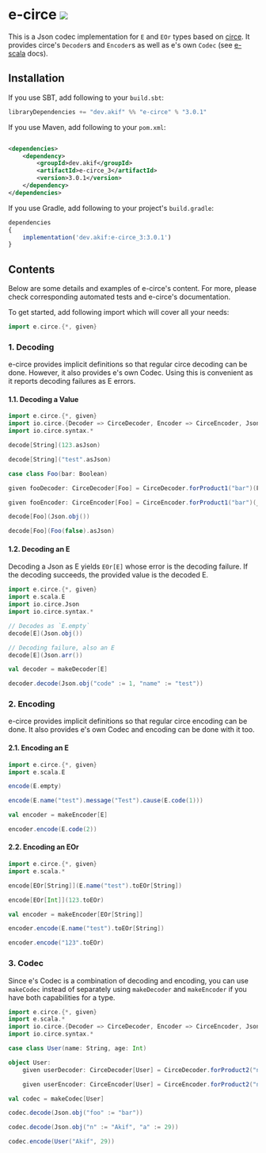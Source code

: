 [//]: # "This file is generated by [mdoc](https://scalameta.org/mdoc). Do not edit it directly as it will be overwritten. Instead edit corresponding file in docs folder."

# e-circe [![](https://img.shields.io/badge/docs-3.0.1-brightgreen.svg?style=for-the-badge&logo=scala&color=dc322f&labelColor=333333)](https://javadoc.io/doc/dev.akif/e-circe_3)

This is a Json codec implementation for `E` and `EOr` types based on [circe](https://circe.github.io/circe). It provides circe's `Decoder`s and `Encoder`s as well as e's own `Codec` (see [e-scala](/e-scala/README.md#3-codec-decoder-and-encoder) docs).

## Installation

If you use SBT, add following to your `build.sbt`:

```scala
libraryDependencies += "dev.akif" %% "e-circe" % "3.0.1"
```

If you use Maven, add following to your `pom.xml`:

```xml

<dependencies>
    <dependency>
        <groupId>dev.akif</groupId>
        <artifactId>e-circe_3</artifactId>
        <version>3.0.1</version>
    </dependency>
</dependencies>
```

If you use Gradle, add following to your project's `build.gradle`:

```javascript
dependencies
{
    implementation('dev.akif:e-circe_3:3.0.1')
}
```

## Contents

Below are some details and examples of e-circe's content. For more, please check corresponding automated tests and e-circe's documentation.

To get started, add following import which will cover all your needs:

```scala
import e.circe.{*, given}
```

### 1. Decoding

e-circe provides implicit definitions so that regular circe decoding can be done. However, it also provides e's own Codec. Using this is convenient as it reports decoding failures as E errors.

#### 1.1. Decoding a Value

```scala mdoc:reset:to-string
import e.circe.{*, given}
import io.circe.{Decoder => CirceDecoder, Encoder => CirceEncoder, Json}
import io.circe.syntax.*

decode[String](123.asJson)

decode[String]("test".asJson)

case class Foo(bar: Boolean)

given fooDecoder: CirceDecoder[Foo] = CirceDecoder.forProduct1("bar")(Foo.apply)

given fooEncoder: CirceEncoder[Foo] = CirceEncoder.forProduct1("bar")(_.bar)

decode[Foo](Json.obj())

decode[Foo](Foo(false).asJson)
```

#### 1.2. Decoding an E

Decoding a Json as E yields `EOr[E]` whose error is the decoding failure. If the decoding succeeds, the provided value is the decoded E.

```scala mdoc:reset:to-string
import e.circe.{*, given}
import e.scala.E
import io.circe.Json
import io.circe.syntax.*

// Decodes as `E.empty`
decode[E](Json.obj())

// Decoding failure, also an E
decode[E](Json.arr())

val decoder = makeDecoder[E]

decoder.decode(Json.obj("code" := 1, "name" := "test"))
```

### 2. Encoding

e-circe provides implicit definitions so that regular circe encoding can be done. It also provides e's own Codec and encoding can be done with it too.

#### 2.1. Encoding an E

```scala mdoc:reset:to-string
import e.circe.{*, given}
import e.scala.E

encode(E.empty)

encode(E.name("test").message("Test").cause(E.code(1)))

val encoder = makeEncoder[E]

encoder.encode(E.code(2))
```

#### 2.2. Encoding an EOr

```scala mdoc:reset:to-string
import e.circe.{*, given}
import e.scala.*

encode[EOr[String]](E.name("test").toEOr[String])

encode[EOr[Int]](123.toEOr)

val encoder = makeEncoder[EOr[String]]

encoder.encode(E.name("test").toEOr[String])

encoder.encode("123".toEOr)
```

### 3. Codec

Since e's Codec is a combination of decoding and encoding, you can use `makeCodec` instead of separately using `makeDecoder` and `makeEncoder` if you have both capabilities for a type.

```scala mdoc:reset:to-string
import e.circe.{*, given}
import e.scala.*
import io.circe.{Decoder => CirceDecoder, Encoder => CirceEncoder, Json}
import io.circe.syntax.*

case class User(name: String, age: Int)

object User:
    given userDecoder: CirceDecoder[User] = CirceDecoder.forProduct2("n", "a")(User.apply)

    given userEncoder: CirceEncoder[User] = CirceEncoder.forProduct2("n", "a")(u => (u.name, u.age))

val codec = makeCodec[User]

codec.decode(Json.obj("foo" := "bar"))

codec.decode(Json.obj("n" := "Akif", "a" := 29))

codec.encode(User("Akif", 29))
```
